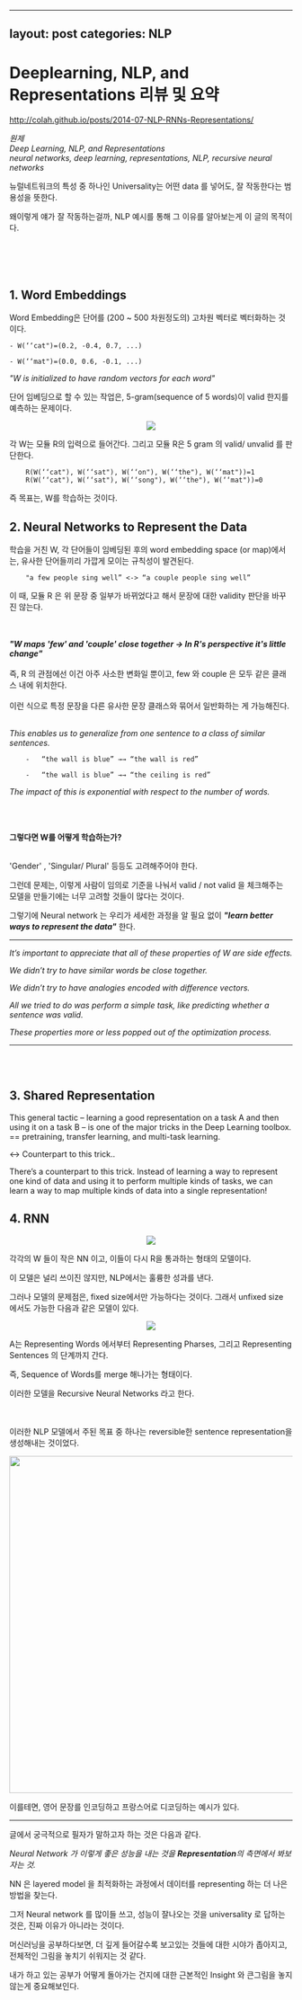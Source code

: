  
---
layout: post
categories: NLP
---

# Deeplearning, NLP, and Representations 리뷰 및 요약 


<http://colah.github.io/posts/2014-07-NLP-RNNs-Representations/> 
<br/>


*원제*
*<br/>
Deep Learning, NLP, and Representations<br/>
neural networks, deep learning, representations, NLP, recursive neural networks*


뉴럴네트워크의 특성 중 하나인 Universality는 어떤 data 를 넣어도, 잘 작동한다는 범용성을 뜻한다. 

왜이렇게 얘가 잘 작동하는걸까, NLP 예시를 통해 그 이유를 알아보는게 이 글의 목적이다. 
<br/><br/><br/><br/><br/>
## 1. Word Embeddings

Word Embedding은 단어를 (200 ~ 500 차원정도의) 고차원 벡터로 벡터화하는 것이다.


    - W(‘‘cat")=(0.2, -0.4, 0.7, ...)

    - W(‘‘mat")=(0.0, 0.6, -0.1, ...)

 

*"W is initialized to have random vectors for each word"*


단어 임베딩으로 할 수 있는 작업은, 
5-gram(sequence of 5 words)이 valid 한지를 예측하는 문제이다. 


<center><img src = "https://img1.daumcdn.net/thumb/R1280x0/?scode=mtistory2&fname=https%3A%2F%2Fk.kakaocdn.net%2Fdn%2FcHxiLE%2FbtqyQVdHhyr%2FeXg8pInumBMTWryeqKTxK0%2Fimg.png"></center>

각 W는 모듈 R의 입력으로 들어간다. 
그리고 모듈 R은 5 gram 의 valid/ unvalid 를 판단한다. 
```
    R(W(‘‘cat"), W(‘‘sat"), W(‘‘on"), W(‘‘the"), W(‘‘mat"))=1
    R(W(‘‘cat"), W(‘‘sat"), W(‘‘song"), W(‘‘the"), W(‘‘mat"))=0
```
즉 목표는, W를 학습하는 것이다. 



## 2. Neural Networks to Represent the Data

 
학습을 거친 W, 각 단어들이 임베딩된 후의 word embedding space (or map)에서는,
유사한 단어들끼리 가깝게 모이는 규칙성이 발견된다. 
 
```
    "a few people sing well” <-> “a couple people sing well”
```
 
이 때, 모듈 R 은 위 문장 중 일부가 바뀌었다고 해서 문장에 대한 validity 판단을 바꾸진 않는다. 

<br/><br/>
***"W maps 'few' and 'couple' close together -> In R's perspective it's little change"***
<br/><br/>
즉, R 의 관점에선 이건 아주 사소한 변화일 뿐이고, few 와 couple 은 모두 같은 클래스 내에 위치한다.
<br/><br/>이런 식으로 특정 문장을 다른 유사한 문장 클래스와 묶어서 일반화하는 게 가능해진다. 
 <br/>
 <br/>

*This enables us to generalize from one sentence to a class of similar sentences.*
 
```
    -   “the wall is blue” →→ “the wall is red” 

    -   “the wall is blue” →→ “the ceiling is red”
```

*The impact of this is exponential with respect to the number of words.*

 <br/>
 <br/>


**그렇다면 W를 어떻게 학습하는가?** <br/>
 <br/>

'Gender' , 'Singular/ Plural' 등등도 고려해주어야 한다. 

그런데 문제는, 이렇게 사람이 임의로 기준을 나눠서 valid / not valid 을 체크해주는 모델을 만들기에는 너무 고려할 것들이 많다는 것이다.


그렇기에 Neural network 는 우리가 세세한 과정을 알 필요 없이 ***"learn better ways to represent the data"*** 한다.

---
*It’s important to appreciate that all of these properties of W are side effects.*

*We didn’t try to have similar words be close together.*

*We didn’t try to have analogies encoded with difference vectors.*

*All we tried to do was perform a simple task, like predicting whether a sentence was valid.*

*These properties more or less popped out of the optimization process.*


--- 

<br/><br/>

## 3. Shared Representation

This general tactic – learning a good representation on a task A and then using it on a task B – is one of the major tricks in the Deep Learning toolbox. ==  pretraining, transfer learning, and multi-task learning. 

 

<-> Counterpart to this trick..


There’s a counterpart to this trick. Instead of learning a way to represent one kind of data and using it to perform multiple kinds of tasks, we can learn a way to map multiple kinds of data into a single representation!


## 4. RNN


<center><img src = "https://img1.daumcdn.net/thumb/R1280x0/?scode=mtistory2&fname=https%3A%2F%2Fk.kakaocdn.net%2Fdn%2FcHxiLE%2FbtqyQVdHhyr%2FeXg8pInumBMTWryeqKTxK0%2Fimg.png"></center>


각각의 W 들이 작은 NN 이고, 이들이 다시 R을 통과하는 형태의 모델이다. 

이 모델은 널리 쓰이진 않지만, NLP에서는 훌륭한 성과를 낸다. 

 

그러나 모델의 문제점은, fixed size에서만 가능하다는 것이다. 그래서 unfixed size 에서도 가능한 다음과 같은 모델이 있다. 

 

 
<center><img src = 'https://img1.daumcdn.net/thumb/R1280x0/?scode=mtistory2&fname=https%3A%2F%2Fk.kakaocdn.net%2Fdn%2FbBIBzr%2FbtqySjF4cXX%2Fx8QlccW6Shwuxs6JYr2KK0%2Fimg.png'></center>

A는 Representing Words 에서부터 Representing Pharses, 그리고 Representing Sentences 의 단계까지 간다. 

즉, Sequence of Words를 merge 해나가는 형태이다.
 
이러한 모델을 Recursive Neural Networks 라고 한다.

 
<br/><br/>
이러한 NLP 모델에서 주된 목표 중 하나는 reversible한 sentence representation을 생성해내는 것이었다. 
 


 
<center><img src = 'https://k.kakaocdn.net/dn/LMyW6/btqyTkEvuas/AArWysEVUnWyTuaAkZwbWk/img.png' style = "width : 600px; height: auto;"></center>

이를테면, 영어 문장를 인코딩하고 프랑스어로 디코딩하는 예시가 있다. 



 ---
 
글에서 궁극적으로 필자가 말하고자 하는 것은 다음과 같다. 

 

 

*Neural Network 가 이렇게 좋은 성능을 내는 것을 ***Representation***의 측면에서 봐보자는 것.*

NN 은 layered model 을 최적화하는 과정에서 데이터를 representing 하는 더 나은 방법을 찾는다. 

 

그저 Neural network 를 많이들 쓰고, 성능이 잘나오는 것을 universality 로 답하는 것은, 진짜 이유가 아니라는 것이다. 


머신러닝을 공부하다보면, 더 깊게 들어갈수록 보고있는 것들에 대한 시야가 좁아지고, 전체적인 그림을 놓치기 쉬워지는 것 같다.

 

내가 하고 있는 공부가 어떻게 돌아가는 건지에 대한 근본적인 Insight 와 큰그림을 놓지않는게 중요해보인다. 
